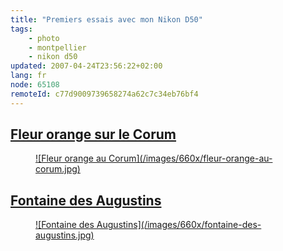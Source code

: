 ```yaml
---
title: "Premiers essais avec mon Nikon D50"
tags:
    - photo
    - montpellier
    - nikon d50
updated: 2007-04-24T23:56:22+02:00
lang: fr
node: 65108
remoteId: c77d9009739658274a62c7c34eb76bf4
---
```

  
## [Fleur orange sur le Corum](/images/fleur-orange-au-corum.jpg) 

 


<figure class="object-center"><a href="/images/fleur-orange-au-corum.jpg">![Fleur orange au Corum](/images/660x/fleur-orange-au-corum.jpg)
</a></figure>




   
## [Fontaine des Augustins](/images/fontaine-des-augustins.jpg) 

 


<figure class="object-center"><a href="/images/fontaine-des-augustins.jpg">![Fontaine des Augustins](/images/660x/fontaine-des-augustins.jpg)
</a></figure>




 
